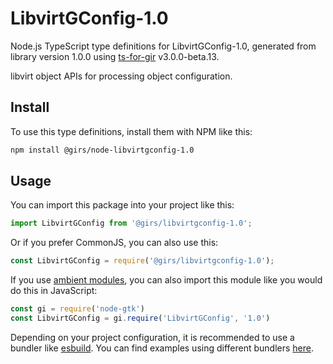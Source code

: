 
# LibvirtGConfig-1.0

Node.js TypeScript type definitions for LibvirtGConfig-1.0, generated from library version 1.0.0 using [ts-for-gir](https://github.com/gjsify/ts-for-gjs) v3.0.0-beta.13.

libvirt object APIs for processing object configuration.

## Install

To use this type definitions, install them with NPM like this:
```bash
npm install @girs/node-libvirtgconfig-1.0
```

## Usage

You can import this package into your project like this:
```ts
import LibvirtGConfig from '@girs/libvirtgconfig-1.0';
```

Or if you prefer CommonJS, you can also use this:
```ts
const LibvirtGConfig = require('@girs/libvirtgconfig-1.0');
```

If you use [ambient modules](https://github.com/gjsify/ts-for-gir/tree/main/packages/cli#ambient-modules), you can also import this module like you would do this in JavaScript:

```ts
const gi = require('node-gtk')
const LibvirtGConfig = gi.require('LibvirtGConfig', '1.0')
```

Depending on your project configuration, it is recommended to use a bundler like [esbuild](https://esbuild.github.io/). You can find examples using different bundlers [here](https://github.com/gjsify/ts-for-gir/tree/main/examples).